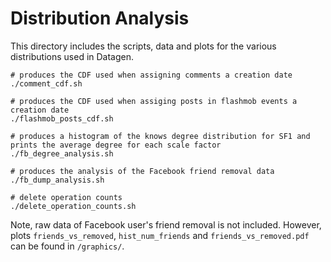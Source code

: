 # Distribution Analysis #

This directory includes the scripts, data and plots for the various distributions used in Datagen.

```
# produces the CDF used when assigning comments a creation date
./comment_cdf.sh

# produces the CDF used when assiging posts in flashmob events a creation date
./flashmob_posts_cdf.sh

# produces a histogram of the knows degree distribution for SF1 and prints the average degree for each scale factor
./fb_degree_analysis.sh

# produces the analysis of the Facebook friend removal data
./fb_dump_analysis.sh

# delete operation counts
./delete_operation_counts.sh
```

Note, raw data of Facebook user's friend removal is not included. However, plots `friends_vs_removed`, `hist_num_friends` and `friends_vs_removed.pdf` can be found in `/graphics/`.
